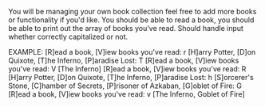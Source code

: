 You will be managing your own book collection feel free to add more books or functionality if you'd like. You should be able to read a book, you should be able to print out the array of books you've read. Should handle input whether correctly capitalized or not.

EXAMPLE:
[R]ead a book, [V]iew books you've read: r
[H]arry Potter, [D]on Quixote, [T]he Inferno, [P]aradise Lost: T
[R]ead a book, [V]iew books you've read: V
[The Inferno]
[R]ead a book, [V]iew books you've read: R
[H]arry Potter, [D]on Quixote, [T]he Inferno, [P]aradise Lost: h
[S]orcerer's Stone, [C]hamber of Secrets, [P]risoner of Azkaban, [G]oblet of Fire: G
[R]ead a book, [V]iew books you've read: v
[The Inferno, Goblet of Fire]
